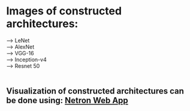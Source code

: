 # Images of constructed architectures: 
 --> LeNet <br>
 --> AlexNet <br>
 --> VGG-16 <br>
 --> Inception-v4 <br>
 --> Resnet 50  <br> 
<br>
## Visualization of constructed architectures can be done using: <a href="https://netron.app/" target="_blank"> Netron Web App </a>
